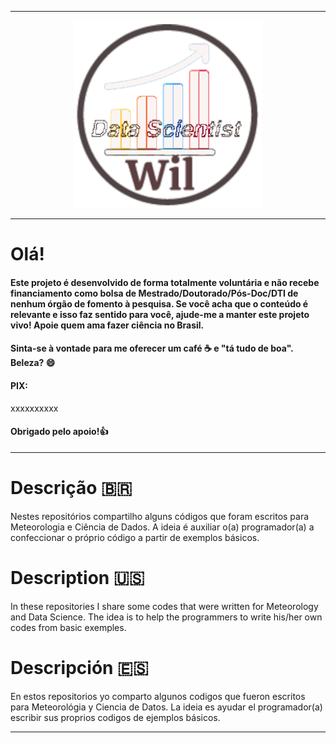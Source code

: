 ----------------------------------------------------------------------------------------------------------------------------------------------------

<p align="center">
   <img width="300" height="300" src="src/Wil_Data_Scientist.gif">
</p>

--------------------------------------------------------------------------------------------------------------------------------------------------------------------------

# Olá!

#### Este projeto é desenvolvido de forma totalmente voluntária e não recebe financiamento como bolsa de Mestrado/Doutorado/Pós-Doc/DTI de nenhum órgão de fomento à pesquisa. Se você acha que o conteúdo é relevante e isso faz sentido para você, ajude-me a manter este projeto vivo! Apoie quem ama fazer ciência no Brasil.
#### Sinta-se à vontade para me oferecer um café ☕ e "tá tudo de boa". Beleza? 😄

#### PIX:

xxxxxxxxxx

#### Obrigado pelo apoio!👍


--------------------------------------------------------------------------------------------------------------------------------------------------------------------------

# Descrição 🇧🇷
Nestes repositórios compartilho alguns códigos que foram escritos para Meteorologia e Ciência de Dados. A ideia é auxiliar o(a) programador(a) a confeccionar o próprio código a partir de exemplos básicos. 

# Description 🇺🇸
In these repositories I share some codes that were written for Meteorology and Data Science. The idea is to help the programmers to write his/her own codes from basic exemples.

# Descripción 🇪🇸
En estos repositorios yo comparto algunos codigos que fueron escritos para Meteorológia y Ciencia de Datos. La ideia es ayudar el programador(a) escribir sus proprios codigos de ejemplos básicos.

-------------------------------------------------------------------------------------------------------------------------------------------------------------------------
